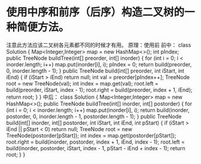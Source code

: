 # 使用中序和前序（后序）构造二叉树的一种简便方法。
注意此方法应该二叉树各元素都不同的时候才有用。
原理：使用前
前中：
class Solution {
    Map<Integer,Integer> map = new HashMap<>();
    int pIndex;
    public TreeNode buildTree(int[] preorder, int[] inorder) {
        for (int i = 0; i < inorder.length; i++) 
            map.put(inorder[i], i);
        pIndex = 0;
        return build(preorder, 0, inorder.length - 1);
    }
    public TreeNode build(int[] preorder, int iStart, int iEnd) {
        if (iStart > iEnd)
            return null;
        int val = preorder[pIndex++];
        TreeNode root  = new TreeNode(val);
        int index = map.get(val);
        root.left = build(preorder, iStart, index - 1);
        root.right = build(preorder, index + 1, iEnd);
        return root;
    }
}
中后：
class Solution {
    Map<Integer,Integer> map = new HashMap<>();
    public TreeNode buildTree(int[] inorder, int[] postorder) { 
        for (int i = 0; i < inorder.length; i++) 
            map.put(inorder[i], i);
        return build(inorder, postorder, 0, inorder.length - 1, postorder.length - 1);
    }
    public TreeNode build(int[] inorder, int[] postorder, int iStart, int iEnd, int pStart) {
        if (iStart > iEnd || pStart < 0)
            return null;
        TreeNode root  = new TreeNode(postorder[pStart]);
        int index = map.get(postorder[pStart]);
        root.right = build(inorder, postorder, index + 1, iEnd, index - 1);
        root.left = build(inorder, postorder, iStart, index - 1, pStart - iEnd + index - 1);
        return root;
    }
}
